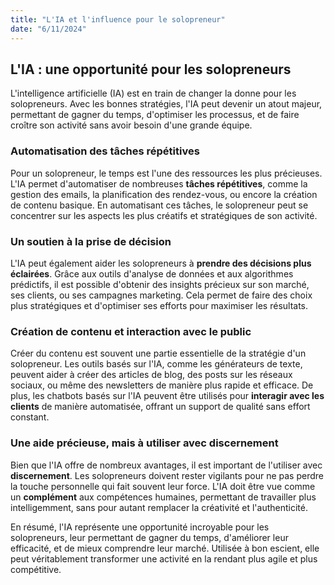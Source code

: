 ```yaml
---
title: "L'IA et l'influence pour le solopreneur"
date: "6/11/2024"
---
```


## L'IA : une opportunité pour les solopreneurs

L'intelligence artificielle (IA) est en train de changer la donne pour les solopreneurs. Avec les bonnes stratégies, l'IA peut devenir un atout majeur, permettant de gagner du temps, d'optimiser les processus, et de faire croître son activité sans avoir besoin d'une grande équipe.

### Automatisation des tâches répétitives

Pour un solopreneur, le temps est l'une des ressources les plus précieuses. L'IA permet d'automatiser de nombreuses **tâches répétitives**, comme la gestion des emails, la planification des rendez-vous, ou encore la création de contenu basique. En automatisant ces tâches, le solopreneur peut se concentrer sur les aspects les plus créatifs et stratégiques de son activité.

### Un soutien à la prise de décision

L'IA peut également aider les solopreneurs à **prendre des décisions plus éclairées**. Grâce aux outils d'analyse de données et aux algorithmes prédictifs, il est possible d'obtenir des insights précieux sur son marché, ses clients, ou ses campagnes marketing. Cela permet de faire des choix plus stratégiques et d'optimiser ses efforts pour maximiser les résultats.

### Création de contenu et interaction avec le public

Créer du contenu est souvent une partie essentielle de la stratégie d'un solopreneur. Les outils basés sur l'IA, comme les générateurs de texte, peuvent aider à créer des articles de blog, des posts sur les réseaux sociaux, ou même des newsletters de manière plus rapide et efficace. De plus, les chatbots basés sur l'IA peuvent être utilisés pour **interagir avec les clients** de manière automatisée, offrant un support de qualité sans effort constant.

### Une aide précieuse, mais à utiliser avec discernement

Bien que l'IA offre de nombreux avantages, il est important de l'utiliser avec **discernement**. Les solopreneurs doivent rester vigilants pour ne pas perdre la touche personnelle qui fait souvent leur force. L'IA doit être vue comme un **complément** aux compétences humaines, permettant de travailler plus intelligemment, sans pour autant remplacer la créativité et l'authenticité.

En résumé, l'IA représente une opportunité incroyable pour les solopreneurs, leur permettant de gagner du temps, d'améliorer leur efficacité, et de mieux comprendre leur marché. Utilisée à bon escient, elle peut véritablement transformer une activité en la rendant plus agile et plus compétitive.